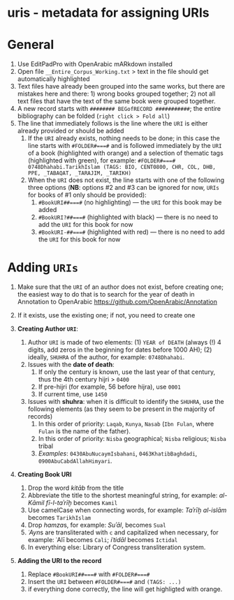 # uris - metadata for assigning URIs

# General

1. Use EditPadPro with OpenArabic mARkdown installed
2. Open file `__Entire_Corpus_Working.txt` > text in the file should get automatically highlighted
3. Text files have already been grouped into the same works, but there are mistakes here and there: 1) wrong books grouped together; 2) not all text files that have the text of the same book were grouped together.
4. A new record starts with `######## BEGofRECORD ###########`; the entire bibliography can be folded (`right click > Fold all`) 
5. The line that immediately follows is the line where the `URI` is either already provided or should be added
	1. If the `URI` already exists, nothing needs to be done; in this case the line starts with `#FOLDER#===#` and is followed immediately by the `URI` of a book (highlighted with orange) and a selection of thematic tags (highlighted with green), for example: `#FOLDER#===# 0748Dhahabi.TarikhIslam (TAGS: BIO, CENT0800, CHR, COL, DHB, PPE, _TABAQAT, _TARAJIM, _TARIKH)`
	2. When the `URI` does not exist, the line starts with one of the following three options (**NB**: options #2 and #3 can be ignored for now, `URIs` for books of #1 only should be provided): 
		1. `#BookURI##===#` (no highlighting) — the `URI` for this book may be added
		2. `#BookURI?##===#` (highlighted with black) — there is no need to add the `URI` for this book for now
		3. `#BookURI-##===#` (highlighted with red) — there is no need to add the `URI` for this book for now

#  Adding `URIs`

1. Make sure that the `URI` of an author does not exist, before creating one; the easiest way to do that is to search for the year of death in Annotation to OpenArabic https://github.com/OpenArabic/Annotation
2. If it exists, use the existing one; if not, you need to create one

3. **Creating Author `URI`**:
	1. Author `URI` is made of two elements:  (1) `YEAR of DEATH` (always (!) 4 digits, add zeros in the beginning for dates before 1000 AH); (2) ideally, `SHUHRA` of the author, for example: `0748Dhahabi`.
	2. Issues with the **date of death**:
		1. If only the century is known, use the last year of that century, thus the 4th century hijri > `0400`
		2. If pre-hijri (for example, 56 before hijra), use `0001` 
		3. If current time, use `1450`
	3. Issues with **shuhra**: when it is difficult to identify the `SHUHRA`, use the following elements (as they seem to be present in the majority of records)
		1. In this order of priority: `Laqab`, `Kunya`, `Nasab` (`Ibn Fulan`, where `Fulan` is the name of the father).
		3. In this order of priority: `Nisba` geographical; `Nisba` religious; `Nisba` tribal
		4. *Examples*: `0430AbuNucaymIsbahani`, `0463KhatibBaghdadi`, `0900AbuCabdAllahHimyari`.

4. **Creating Book URI**
	1. Drop the word *kitāb* from the title
	2. Abbreviate the title to the shortest meaningful string, for example: *al-Kāmil fī-l-taʾrīḫ* becomes `Kamil`
	2. Use camelCase when connecting words, for example: *Taʾrīḫ al-islām* becomes `TarikhIslam`
	2. Drop *hamza*s, for example: *Suʾāl*, becomes `Sual`
	3. *ʿAyn*s are transliterated with `c` and capitalized when necessary, for example: ʿAlī becomes `Cali`; *iʿtidāl* becomes `Ictidal`
	4. In everything else: Library of Congress transliteration system.

5. **Adding the URI to the record**
	1. Replace `#BookURI##===#` with `#FOLDER#===#`
	2. Insert the `URI` between `#FOLDER#===#` and `(TAGS: ...)`
	3. if everything done correctly, the line will get highligted with orange.

 
